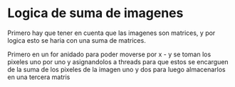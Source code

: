# Logica de suma de imagenes

Primero hay que tener en cuenta que las imagenes son matrices, y por logica esto se haria con una suma de matrices.

Primero en un for anidado para poder moverse por x - y se toman los pixeles uno por uno y asignandolos a threads 
para que estos se encarguen de la suma de los pixeles de la imagen uno y dos para luego almacenarlos en una
tercera matris
